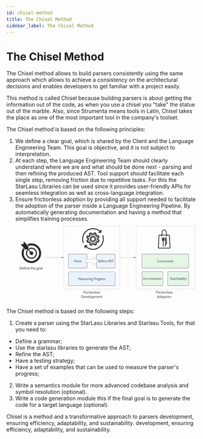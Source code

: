 ```yaml
---
id: chisel-method
title: The Chisel Method
sidebar_label: The Chisel Method
---
```


# The Chisel Method

The Chisel method allows to build parsers consistently using the same approach which allows to achieve a consistency on the architectural decisions and enables developers to get familiar with a project easily.

This method is called Chisel because building parsers is about getting the information out of the code, as when you use a chisel you "take" the statue out of the marble. Also, since Strumenta means tools in Latin, Chisel takes the place as one of the most important tool in the company's toolset.

The Chisel method is based on the following principles:

1. We define a clear goal, which is shared by the Client and the Language Engineering Team. This goal is objective, and it is not subject to interpretation.
2. At each step, the Language Engineering Team should clearly understand where we are and what should be done next - parsing and then refining the produced AST. Tool support should facilitate each single step, removing friction due to repetitive tasks. For this the StarLasu Libraries can be used since it provides user-friendly APIs for seamless integration as well as cross-language integration.
3. Ensure frictionless adoption by providing all support needed to facilitate the adoption of the parser inside a Language Engineering Pipeline. By automatically generating documentation and having a method that simplifies training processes.
   ![image.png](../static/img/chiselMethod.png)

The Chisel method is based on the following steps:

1. Create a parser using the StarLasu Libraries and Starlasu Tools, for that you need to:

- Define a grammar;
- Use the starlasu libraries to generate the AST;
- Refine the AST;
- Have a testing strategy;
- Have a set of examples that can be used to measure the parser's progress;

2. Write a semantics module for more advanced codebase analysis and symbol resolution (optional).
3. Write a code generation module this if the final goal is to generate the code for a target language (optional).

Chisel is a method and a transformative approach to parsers development, ensuring efficiency, adaptability, and sustainability.
development, ensuring efficiency, adaptability, and sustainability. 